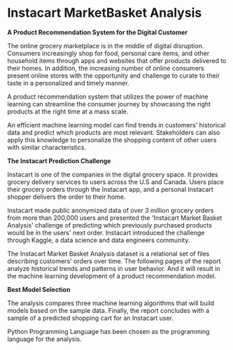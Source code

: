 # Instacart MarketBasket Analysis 

**A Product Recommendation System for the Digital Customer**

The online grocery marketplace is in the middle of digital disruption.  Consumers increasingly shop for food, personal care items, and other household items through apps and websites that offer products delivered to their homes.  In addition, the increasing number of online consumers present online stores with the opportunity and challenge to curate to their taste in a personalized and timely manner. 

A product recommendation system that utilizes the power of machine learning can streamline the consumer journey by showcasing the right products at the right time at a mass scale. 

An efficient machine learning model can find trends in customers' historical data and predict which products are most relevant.  Stakeholders can also apply this knowledge to personalize the shopping content of other users with similar characteristics.

**The Instacart Prediction Challenge**

Instacart is one of the companies in the digital grocery space.  It provides grocery delivery services to users across the U.S and Canada.  Users place their grocery orders through the Instacart app, and a personal Instacart shopper delivers the order to their home.

Instacart made public anonymized data of over 3 million grocery orders from more than 200,000 users and presented the 'Instacart Market Basket Analysis' challenge of predicting which previously purchased products would be in the users' next order.  Instacart introduced the challenge through Kaggle, a data science and data engineers community.

The Instacart Market Basket Analysis dataset is a relational set of files describing customers' orders over time.  The following pages of the report analyze historical trends and patterns in user behavior.  And it will result in the machine learning development of a product recommendation model. 

**Best Model Selection**

The analysis compares three machine learning algorithms that will build models based on the sample data.  Finally, the report concludes with a sample of a predicted shopping cart for an Instacart user.

Python Programming Language has been chosen as the programming language for the analysis. 


